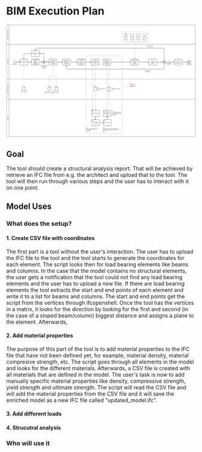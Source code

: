 # BIM Execution Plan
![BPMN Diagram](BPMN_Group_20_A3.svg)
## Goal
The tool should create a structural analysis report. That will be achieved by retrieve an IFC file from e.g. the architect and upload that to the tool. The tool will then run through various steps and the user has to interact with it on one point.
## Model Uses
### What does the setup?
#### 1. Create CSV file with coordinates
The first part is a tool without the user's interaction. The user has to upload the IFC file to the tool and the tool starts to generate the coordinates for each element. 
The script looks then for load bearing elements like beams and columns. In the case that the model contains no structural elements, the user gets a notification that the tool could not find any load bearing elements and the user has to upload a new file. If there are load bearing elements the tool extracts the start and end points of each element and write it to a list for beams and columns. The start and end points get the script from the vertices through ifcopenshell. Once the tool has the vertices in a matrix, it looks for the direction by looking for the first and second (in the case of a sloped beam/column) biggest distance and assigns a plane to the element. Afterwards, 
#### 2. Add material properties
The purpose of this part of the tool is to add material properties to the IFC file that have not been defined yet, for example, material density, material compresive strength, etc. The script goes through all elements in the model and looks for the different materials. Afterwards, a CSV file is created with all materials that are defined in the model. The user's task is now to add manually specific material properties like density, compressive strength, yield strength and ultimate strength. The script will read the CSV file and will add the material properties from the CSV file and it will save the enriched model as a new IFC file called "updated_model.ifc".
#### 3. Add different loads
#### 4. Strucutral analysis
### Who will use it


